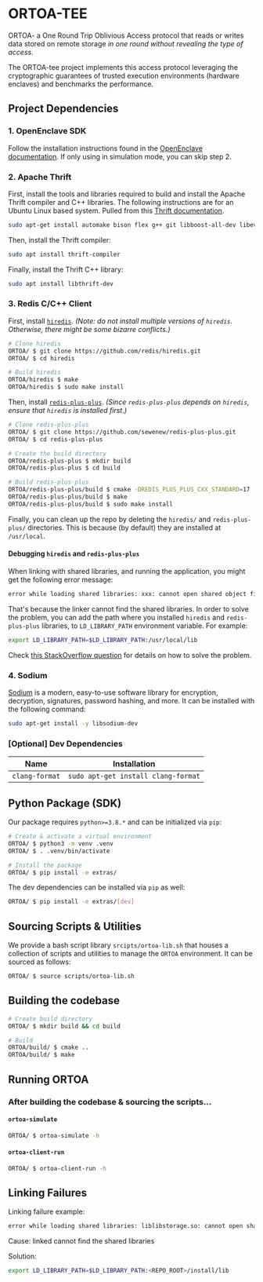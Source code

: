 # ORTOA-TEE

ORTOA- a One Round Trip Oblivious Access protocol that reads or writes data stored on remote storage *in one round without revealing the type of access*.

The ORTOA-tee project implements this access protocol leveraging the cryptographic guarantees of trusted execution environments (hardware enclaves) and benchmarks the performance.

## Project Dependencies

### 1. OpenEnclave SDK

Follow the installation instructions found in the [OpenEnclave documentation](https://github.com/openenclave/openenclave/blob/master/docs/GettingStartedDocs/install_oe_sdk-Ubuntu_20.04.md). If only using in simulation mode, you can skip step 2.

### 2. Apache Thrift

First, install the tools and libraries required to build and install the Apache Thrift compiler and C++ libraries. The following instructions are for an Ubuntu Linux based system. Pulled from this [Thrift documentation](https://thrift.apache.org/docs/install/debian.html).

```bash
sudo apt-get install automake bison flex g++ git libboost-all-dev libevent-dev libssl-dev libtool make pkg-config
```

Then, install the Thrift compiler:

```bash
sudo apt install thrift-compiler
```

Finally, install the Thrift C++ library:

```bash
sudo apt install libthrift-dev
```

### 3. Redis C/C++ Client

First, install [`hiredis`](https://github.com/redis/hiredis). _(Note: do not install multiple versions of `hiredis`. Otherwise, there might be some bizarre conflicts.)_

```bash
# Clone hiredis
ORTOA/ $ git clone https://github.com/redis/hiredis.git
ORTOA/ $ cd hiredis

# Build hiredis
ORTOA/hiredis $ make
ORTOA/hiredis $ sudo make install
```

Then, install [`redis-plus-plus`](https://github.com/sewenew/redis-plus-plus). _(Since `redis-plus-plus` depends on `hiredis`, ensure that `hiredis` is installed first.)_

```bash
# Clone redis-plus-plus
ORTOA/ $ git clone https://github.com/sewenew/redis-plus-plus.git
ORTOA/ $ cd redis-plus-plus

# Create the build directory
ORTOA/redis-plus-plus $ mkdir build
ORTOA/redis-plus-plus $ cd build

# Build redis-plus-plus
ORTOA/redis-plus-plus/build $ cmake -DREDIS_PLUS_PLUS_CXX_STANDARD=17 ..
ORTOA/redis-plus-plus/build $ make
ORTOA/redis-plus-plus/build $ sudo make install
```

Finally, you can clean up the repo by deleting the `hiredis/` and `redis-plus-plus/` directories. This is because (by default) they are installed at `/usr/local`.

#### Debugging `hiredis` and `redis-plus-plus`

When linking with shared libraries, and running the application, you might get the following error message:

```bash
error while loading shared libraries: xxx: cannot open shared object file: No such file or directory.
```

That's because the linker cannot find the shared libraries. In order to solve the problem, you can add the path where you installed `hiredis` and `redis-plus-plus` libraries, to `LD_LIBRARY_PATH` environment variable. For example:

```bash
export LD_LIBRARY_PATH=$LD_LIBRARY_PATH:/usr/local/lib
```

Check [this StackOverflow question](https://stackoverflow.com/questions/480764/linux-error-while-loading-shared-libraries-cannot-open-shared-object-file-no-s) for details on how to solve the problem.

### 4. Sodium

[Sodium](https://github.com/jedisct1/libsodium) is a modern, easy-to-use software library for encryption, decryption, signatures, password hashing, and more. It can be installed with the following command:

```bash
sudo apt-get install -y libsodium-dev
```

### [Optional] Dev Dependencies

| Name           | Installation                        |
| -------------- | ----------------------------------- |
| `clang-format` | `sudo apt-get install clang-format` |

## Python Package (SDK)

Our package requires `python>=3.8.*` and can be initialized via `pip`:

```bash
# Create & activate a virtual environment
ORTOA/ $ python3 -m venv .venv
ORTOA/ $ . .venv/bin/activate

# Install the package
ORTOA/ $ pip install -e extras/
```

The dev dependencies can be installed via `pip` as well:

```bash
ORTOA/ $ pip install -e extras/[dev]
```

## Sourcing Scripts & Utilities

We provide a bash script library `srcipts/ortoa-lib.sh` that houses a collection of scripts and utilities to manage the `ORTOA` environment. It can be sourced as follows:

```bash
ORTOA/ $ source scripts/ortoa-lib.sh
```

## Building the codebase

```bash
# Create build directory
ORTOA/ $ mkdir build && cd build

# Build
ORTOA/build/ $ cmake ..
ORTOA/build/ $ make
```

## Running ORTOA

### After building the codebase & sourcing the scripts...

#### `ortoa-simulate`

```bash
ORTOA/ $ ortoa-simulate -h
```

#### `ortoa-client-run`

```bash
ORTOA/ $ ortoa-client-run -h
```

## Linking Failures

Linking failure example:

```txt
error while loading shared libraries: liblibstorage.so: cannot open shared object file: No such file or directory
```

Cause: linked cannot find the shared libraries

Solution:

```bash
export LD_LIBRARY_PATH=$LD_LIBRARY_PATH:<REPO_ROOT>/install/lib
```

